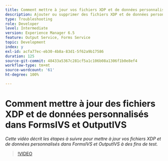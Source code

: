 ```yaml
---
title: Comment mettre à jour vos fichiers XDP et de données personnalisés dans FormsIVS et OutputIVS à des fins de test
description: Ajouter ou supprimer des fichiers XDP et de données personnalisés dans FormsIVS et OutputIVS
type: Troubleshooting
role: Developer
level: Intermediate
version: Experience Manager 6.5
feature: Output Service, Forms Service
topic: Development
index: y
exl-id: acfa77ec-eb30-4b8a-83d1-5f62a9b17586
duration: 125
source-git-commit: 48433a5367c281cf5a1c106b08a1306f1b0e8ef4
workflow-type: tm+mt
source-wordcount: '61'
ht-degree: 100%

---
```


# Comment mettre à jour des fichiers XDP et de données personnalisés dans FormsIVS et OutputIVS

*Cette vidéo décrit les étapes à suivre pour mettre à jour vos fichiers XDP et de données personnalisés dans FormsIVS et OutputIVS à des fins de test.*

>[!VIDEO](https://video.tv.adobe.com/v/3439739?quality=12&learn=on&captions=fre_fr)
